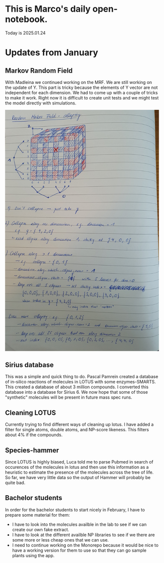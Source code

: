 # This is Marco's daily open-notebook.

Today is 2025.01.24

# Updates from January
## Markov Random Field
With Madleina we continued working on the MRF. We are still working on the update of Y. This part is tricky
because the elements of Y vector are not independent for each dimension. We had to come up
with a couple of tricks to make it work. Right now it is difficult to create unit tests 
and we might test the model directly with simulations.

![](assets/images/20250122_145406.jpg)

## Sirius database
This was a simple and quick thing to do. Pascal Pamrein created a database of in-silico reactions
of molecules in LOTUS with some enzymes-SMARTS. This created a database of about 3 million compounds.
I converted this database into a database for Sirius 6. We now hope that some of those "synthetic" molecules
will be present in future mass spec runs. 

## Cleaning LOTUS
Currently trying to find different ways of cleaning up lotus. I have added a filter for single atoms, 
double atoms, and NP-score likeness. This filters about 4% if the compounds.

## Species-hammer
Since LOTUS is highly biased, Luca told me to parse Pubmed in search of occurences of the molecules in lotus
and then use this information as a heuristic to estimate the presence of the molecules across the tree of life. 
So far, we have very little data so the output of Hammer will probably be quite bad. 

## Bachelor students
In order for the bachelor students to start nicely in February, I have to prepare some material for them: 
- I have to look into the molecules availble in the lab to see if we can create our own fake extract.
- I have to look at the different availble NP libraries to see if we there are some more or less cheap ones that we can use.
- I need to continue working on the Monorepo because it would be nice to have a working version for them 
to use so that they can go sample plants using the app.

